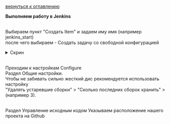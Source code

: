 <a href="/README.md">вернуться к оглавлению</a>

<b>Выполняем работу в Jenkins</b> <br><br>

Выбираем пункт "Создать Item" и задаем иму имя (например jenkins_start) <br>
после чего выбираем - Создать задачу со свободной конфигурацией<br>
<details>
<summary>Скрин</summary>
<img src="new_job.png" alt=""/>
</details> <br>

Преходим к настройкам Configure<br>
Раздел Общие настройки.<br>
Чтобы не забивать сильно жесткий дис рекомендуется использовать настройку<br>
"Удалять устаревшие сборки" > "Сколько последних сборок хранить" > (например 3).<br><br>

Раздел Управление исходным кодом
Указываем расположение нашего проекта на Github
